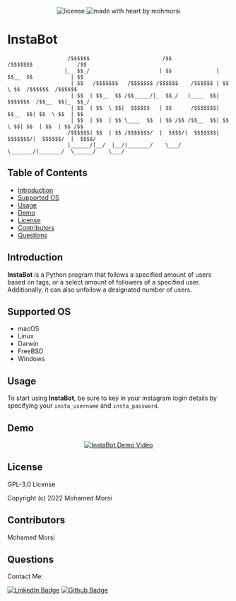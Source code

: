 <div align="center">

![license](https://img.shields.io/github/license/mohmorsi/Space-Byte?style=flat-square)
![made with heart by mohmorsi](https://img.shields.io/badge/made%20with%20%E2%9D%A4%EF%B8%8F%20by-mohmorsi-red?style=flat-square)
</div>

# InstaBot
                       /$$$$$$                       /$$               /$$$$$$$              /$$    
                      |_  $$_/                      | $$              | $$__  $$            | $$    
                        | $$   /$$$$$$$   /$$$$$$$ /$$$$$$    /$$$$$$ | $$  \ $$  /$$$$$$  /$$$$$$  
                        | $$  | $$__  $$ /$$_____/|_  $$_/   |____  $$| $$$$$$$  /$$__  $$|_  $$_/  
                        | $$  | $$  \ $$|  $$$$$$   | $$      /$$$$$$$| $$__  $$| $$  \ $$  | $$    
                        | $$  | $$  | $$ \____  $$  | $$ /$$ /$$__  $$| $$  \ $$| $$  | $$  | $$ /$$
                       /$$$$$$| $$  | $$ /$$$$$$$/  |  $$$$/|  $$$$$$$| $$$$$$$/|  $$$$$$/  |  $$$$/
                       |______/|__/  |__/|_______/    \___/   \_______/|_______/  \______/    \___/  
																																							

## Table of Contents
* [Introduction](#introduction)
* [Supported OS](#supported-os)
* [Usage](#usage)
* [Demo](#demo)
* [License](#license)
* [Contributors](#contributors)
* [Questions](#questions)

## Introduction
**InstaBot** is a Python program that follows a specified amount of users based on tags, or a select amount of followers of a specified user. Additionally, it can also unfollow a designated number of users.

## Supported OS
<ul>
<li> macOS </li>
<li> Linux </li>
<li> Darwin </li>
<li> FreeBSD </li>
<li> Windows </li>
</ul>

## Usage
To start using **InstaBot**, be sure to key in your instagram login details by specifying your `insta_username` and `insta_password`.

## Demo
<div align="center">
  
[![InstaBot Demo Video](https://img.youtube.com/vi/muT6VkLi2hQ/hqdefault.jpg)](https://www.youtube.com/watch?v=muT6VkLi2hQ)
</div>

## License
GPL-3.0 License

Copyright (c) 2022 Mohamed Morsi
## Contributors
Mohamed Morsi
## Questions
Contact Me:

[![LinkedIn Badge](https://img.shields.io/badge/LinkedIn-0077B5?style=for-the-badge&logo=linkedin&logoColor=white)](https://www.linkedin.com/in/mohamedammorsi)
[![Github Badge](https://img.shields.io/badge/Github-100000?style=for-the-badge&logo=github&logoColor=white)](https://www.github.com/mohmorsi)
